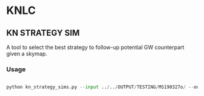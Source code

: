 # KNLC
## KN STRATEGY SIM

A tool to select the best strategy to follow-up potential GW counterpart given a skymap.

### Usage

```python

python kn_strategy_sims.py --input ../../OUTPUT/TESTING/MS190327o/ --output ./
```
